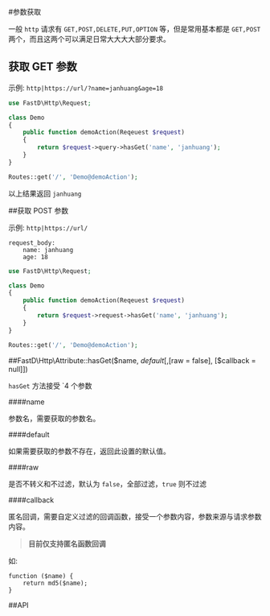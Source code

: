 #参数获取

一般 `http` 请求有 `GET,POST,DELETE,PUT,OPTION` 等，但是常用基本都是 `GET,POST`两个，而且这两个可以满足日常大大大大部分要求。

## 获取 GET 参数

示例: `http|https://url/?name=janhuang&age=18`

```php
use FastD\Http\Request;

class Demo
{
    public function demoAction(Reqeuest $request)
    {
        return $request->query->hasGet('name', 'janhuang');
    }
}

Routes::get('/', 'Demo@demoAction');
```

以上结果返回 `janhuang`

##获取 POST 参数

示例: `http|https://url/`

```
request_body:
    name: janhuang
    age: 18
```

```php
use FastD\Http\Request;

class Demo
{
    public function demoAction(Reqeuest $request)
    {
        return $request->request->hasGet('name', 'janhuang');
    }
}

Routes::get('/', 'Demo@demoAction');
```

##FastD\Http\Attribute::hasGet($name, $default[, [$raw = false], [$callback = null]])

`hasGet` 方法接受 `4 个参数

####name

参数名，需要获取的参数名。

####default

如果需要获取的参数不存在，返回此设置的默认值。
    
####raw
    
是否不转义和不过滤，默认为 `false`，全部过滤，`true` 则不过滤
    
####callback

匿名回调，需要自定义过滤的回调函数，接受一个参数内容，参数来源与请求参数内容。

>**目前仅支持匿名函数回调**

如:
```
function ($name) {
    return md5($name);
}
```

##API


